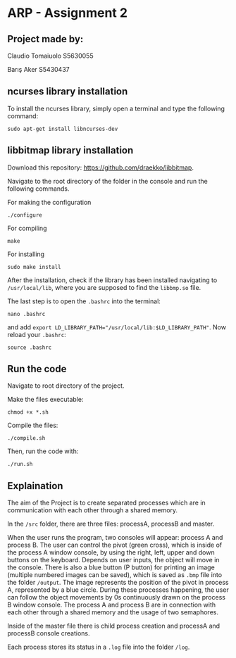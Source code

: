 # ARP - Assignment 2

## Project made by:

Claudio Tomaiuolo S5630055

Barış Aker S5430437

## ncurses library installation
To install the ncurses library, simply open a terminal and type the following command:
```console
sudo apt-get install libncurses-dev
```
## libbitmap library installation
Download this repository: https://github.com/draekko/libbitmap.

Navigate to the root directory of the folder in the console and run the following commands.

For making the configuration
```console
./configure 
```

For compiling
```console
make
```

For installing
```console
sudo make install
```

After the installation, check if the library has been installed navigating to `/usr/local/lib`, where you are supposed to find the `libbmp.so` file.

The last step is to open the `.bashrc` into the terminal:
```console
nano .bashrc
```
and add `export LD_LIBRARY_PATH="/usr/local/lib:$LD_LIBRARY_PATH"`.
Now reload your `.bashrc`:
```console
source .bashrc
```

## Run the code
Navigate to root directory of the project.

Make the files executable:
```console
chmod +x *.sh
```
Compile the files:
```console
./compile.sh
```
Then, run the code with:
```console
./run.sh
```

## Explaination 

The aim of the Project is to create separated processes which are in communication with each other through a shared memory. 

In the `/src` folder, there are three files: processA, processB and master. 

When the user runs the program, two consoles will appear: process A and process B. The user can control the pivot (green cross), which is inside of the process A window console, by using the right, left, upper and down buttons on the keyboard. Depends on user inputs, the object will move in the console. There is also a blue button (P button) for printing an image (multiple numbered images can be saved), which is saved as `.bmp` file into the folder `/output`. The image represents the position of the pivot in process A, represented by a blue circle. 
During these processes happening, the user can follow the object movements by 0s continuously drawn on the process B window console.
The process A and process B are in connection with each other through a shared memory and the usage of two semaphores. 

Inside of the master file there is child process creation and processA and processB console creations.

Each process stores its status in a `.log` file into the folder `/log`.
